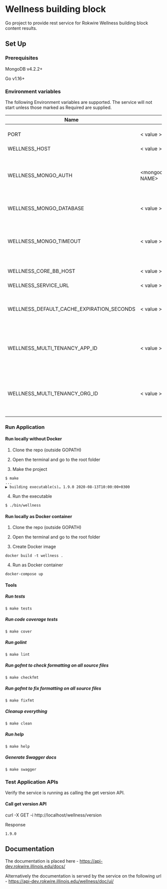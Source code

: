 # Wellness building block

Go project to provide rest service for Rokwire Wellness building block content results.

## Set Up

### Prerequisites

MongoDB v4.2.2+

Go v1.16+

### Environment variables
The following Environment variables are supported. The service will not start unless those marked as Required are supplied.

Name|Value|Required|Description
---|---|---|---
PORT | < value > | yes | The port number of the listening port
WELLNESS_HOST | < value > | yes | Host name
WELLNESS_MONGO_AUTH | <mongodb://USER:PASSWORD@HOST:PORT/DATABASE NAME> | yes | MongoDB authentication string. The user must have read/write privileges.
WELLNESS_MONGO_DATABASE | < value > | yes | MongoDB database name
WELLNESS_MONGO_TIMEOUT | < value > | no | MongoDB timeout in milliseconds. Set default value(500 milliseconds) if omitted
WELLNESS_CORE_BB_HOST | < value > | yes | Core BB host url
WELLNESS_SERVICE_URL | < value > | yes | The service host url
WELLNESS_DEFAULT_CACHE_EXPIRATION_SECONDS | < value > | false | Default cache expiration time in seconds. Default: 120
WELLNESS_MULTI_TENANCY_APP_ID | < value > | yes | Application ID for moving from single to multi tenancy for the already exisiting data
WELLNESS_MULTI_TENANCY_ORG_ID | < value > | yes | Organization ID for moving from single to multi tenancy for the already exisiting data
### Run Application

#### Run locally without Docker

1. Clone the repo (outside GOPATH)

2. Open the terminal and go to the root folder
  
3. Make the project  
```
$ make
...
▶ building executable(s)… 1.9.0 2020-08-13T10:00:00+0300
```

4. Run the executable
```
$ ./bin/wellness
```

#### Run locally as Docker container

1. Clone the repo (outside GOPATH)

2. Open the terminal and go to the root folder
  
3. Create Docker image  
```
docker build -t wellness .
```
4. Run as Docker container
```
docker-compose up
```

#### Tools

##### Run tests
```
$ make tests
```

##### Run code coverage tests
```
$ make cover
```

##### Run golint
```
$ make lint
```

##### Run gofmt to check formatting on all source files
```
$ make checkfmt
```

##### Run gofmt to fix formatting on all source files
```
$ make fixfmt
```

##### Cleanup everything
```
$ make clean
```

##### Run help
```
$ make help
```

##### Generate Swagger docs
```
$ make swagger
```

### Test Application APIs

Verify the service is running as calling the get version API.

#### Call get version API

curl -X GET -i http://localhost/wellness/version

Response
```
1.9.0
```

## Documentation

The documentation is placed here - https://api-dev.rokwire.illinois.edu/docs/

Alternatively the documentation is served by the service on the following url - https://api-dev.rokwire.illinois.edu/wellness/doc/ui/
